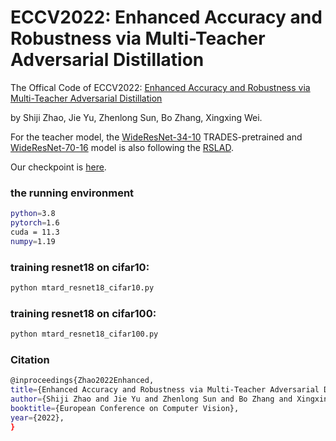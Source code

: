 # ECCV2022: Enhanced Accuracy and Robustness via Multi-Teacher Adversarial Distillation
The Offical Code of ECCV2022: [Enhanced Accuracy and Robustness via Multi-Teacher Adversarial Distillation](https://www.ecva.net/papers/eccv_2022/papers_ECCV/papers/136640577.pdf)

by Shiji Zhao, Jie Yu, Zhenlong Sun, Bo Zhang, Xingxing Wei.

For the teacher model, the [WideResNet-34-10](https://drive.google.com/file/d/10sHvaXhTNZGz618QmD5gSOAjO3rMzV33/view) TRADES-pretrained and [WideResNet-70-16](https://github.com/deepmind/deepmind-research/tree/master/adversarial_robustness) model is also following the [RSLAD](https://github.com/zibojia/RSLAD).

Our checkpoint is [here](https://drive.google.com/file/d/1QIdqSLAgTXiWmC_HAF-AylnYcRam1x4n/view?usp=drive_link).

### the running environment

```bash
python=3.8 
pytorch=1.6
cuda = 11.3
numpy=1.19
```

### training resnet18 on cifar10:

```bash
python mtard_resnet18_cifar10.py
```

### training resnet18 on cifar100:

```bash
python mtard_resnet18_cifar100.py
```


### Citation

```bash
@inproceedings{Zhao2022Enhanced,
title={Enhanced Accuracy and Robustness via Multi-Teacher Adversarial Distillation},
author={Shiji Zhao and Jie Yu and Zhenlong Sun and Bo Zhang and Xingxing Wei},
booktitle={European Conference on Computer Vision},
year={2022},
}
```
